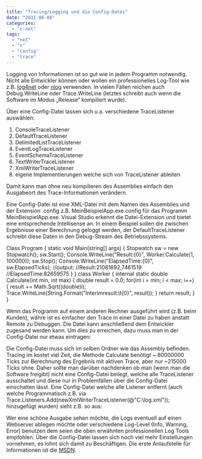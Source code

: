 ```yaml
---
title: "Tracing/Logging und die Config-Datei"
date: "2011-06-08"
categories: 
  - "c-net"
tags: 
  - "net"
  - "c"
  - "config"
  - "trace"
---
```


Logging von Informationen ist so gut wie in jedem Programm notwendig. Nicht alle Entwickler können oder wollen ein professionelles Log-Tool wie z.B. [log4net](http://logging.apache.org/log4net/index.html) oder [nlog](http://nlog-project.org/) verwenden. In vielen Fällen reichen auch Debug.WriteLine oder Trace.WriteLine (letztes schreibt auch wenn die Software im Modus „Release“ kompiliert wurde).

Über eine Config-Datei lassen sich u.a. verschiedene TraceListener auswählen:

1. ConsoleTraceListener
2. DefaultTraceListener
3. DelimitedListTraceListener
4. EventLogTraceListener
5. EventSchemaTraceListener
6. TextWriterTraceListener
7. XmlWriterTraceListener
8. eigene Implementierungen welche sich von TraceListener ableiten

Damit kann man ohne neu kompilieren des Assemblies einfach den Ausgabeort des Trace-Informationen verändern.

Eine Config-Datei ist eine XML-Datei mit dem Namen des Assemblies und der Extension .config z.B. MeinBeispielApp.exe.config für das Programm MeinBeispielApp.exe. Visual Studio erkennt die Datei-Extension und bietet eine entsprechende Intellisense an. In einem Beispiel sollen die zwischen Ergebnisse einer Berechnung geloggt werden, der DefaultTraceListener schreibt diese Daten in den Debug-Stream des Betriebssystems.

Class Program
{
	static void Main(string\[\] args)
	{
		Stopwatch sw = new Stopwatch();
		sw.Start();
		Console.WriteLine("Result:{0}", Worker.Calculate(1, 100000));
		sw.Stop();
		Console.WriteLine("ElapsedTime:{0}", sw.ElapsedTicks);
		//output:
		//Result:21081692,7461519
		//ElapsedTime:82659575
	}
}
class Worker
{
	internal static double Calculate(int min, int max)
	{
		double result = 0.0;
		for(int i = min; i < max; i++)
		{
			result += Math.Sqrt((double)i);
			Trace.WriteLine(String.Format("Interimresult:\\t{0}",
                          result));
		}
		return	result;
	}
}

Wenn das Programm auf einem anderen Rechner ausgeführt wird (z.B. beim Kunden), währe ist es einfacher den Trace in einer Datei zu haben anstatt Remote zu Debuggen. Die Datei kann anschließend dem Entwickler zugesand werden kann. Um dies zu erreichen, dazu muss man in der Config-Datei nur etwas eintragen:

<?xmlversion="1.0"encoding="utf-8"?>
<configuration>
  <system.diagnostics>
    <trace>
      <listeners>
        <add name="otherListener" initializeData="D:\\tmp\\trace.txt"
             type="System.Diagnostics.TextWriterTraceListener" />
      </listeners>
    </trace>
  </system.diagnostics>
</configuration>

Die Config-Datei muss sich im selben Ordner wie das Assembly befinden. Tracing im kostet viel Zeit, die Methode Calculate benötigt ~ 80000000 Ticks zur Berechnung des Ergebnis mit aktiven Trace, aber nur ~215000 Ticks ohne. Daher sollte man darüber nachdenken ob man (wenn man die Software freigibt) nicht eine Config-Datei beilegt, welche alle TraceListener ausschaltet und diese nur in Problemfällen über die Config-Datei einschalten lässt. Eine Config-Datei welche alle Listener entfernt (auch welche Programmatisch z.B. via Trace.Listeners.Add(newXmlWriterTraceListener(@"C:\\log.xml")); hinzugefügt wurden) sieht z.B. so aus:

<?xmlversion="1.0"encoding="utf-8"?>
  <configuration>
    <system.diagnostics>
      <trace>
        <listeners>
          <clear/> <!-- Disable all TraceListener -->
        </listeners>
      </trace>
  </system.diagnostics>
</configuration>

Wer eine schöne Ausgabe sehen möchte, die Logs eventuell auf einen Webserver ablegen möchte oder verschiedene Log-Level (Info, Warning, Error) benutzen dem seien die oben erwähnten professionellen Log Tools empfohlen. Über die Config-Datei lassen sich noch viel mehr Einstellungen vornehmen, es lohnt sich damit zu Beschäftigen. Die erste Anlaufstelle für Informationen ist die [MSDN](http://msdn.microsoft.com/en-us/library/1fk1t1t0(v=VS.90).aspx).
